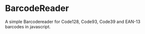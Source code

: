 BarcodeReader
=============

A simple Barcodereader for Code128, Code93, Code39 and EAN-13 barcodes in javascript.
